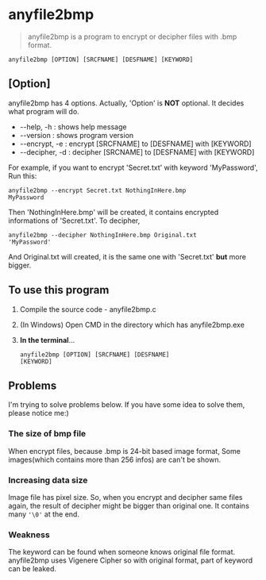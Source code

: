 # anyfile2bmp
>anyfile2bmp is a program to encrypt or decipher files with .bmp format.

<code>anyfile2bmp [OPTION] [SRCFNAME] [DESFNAME] [KEYWORD]</code>

## [Option]
anyfile2bmp has 4 options. Actually, 'Option' is __NOT__ optional.
It decides what program will do.

* --help, -h      : shows help message
* --version       : shows program version
* --encrypt, -e   : encrypt [SRCFNAME] to [DESFNAME] with [KEYWORD]
* --decipher, -d  : decipher [SRCNAME] to [DESFNAME] with [KEYWORD]

For example, if you want to encrypt 'Secret.txt' with keyword 'MyPassword', Run this:

<code>anyfile2bmp --encrypt Secret.txt NothingInHere.bmp MyPassword</code>

Then 'NothingInHere.bmp' will be created, it contains encrypted informations of 'Secret.txt'.
To decipher, 

<code>anyfile2bmp --decipher NothingInHere.bmp Original.txt 'MyPassword'</code>

And Original.txt will created, it is the same one with 'Secret.txt' __but__ more bigger.

## To use this program
1. Compile the source code - anyfile2bmp.c
2. (In Windows) Open CMD in the directory which has anyfile2bmp.exe
3. __In the terminal__...

      <code>anyfile2bmp [OPTION] [SRCFNAME] [DESFNAME] [KEYWORD]</code>

## Problems
I'm trying to solve problems below. If you have some idea to solve them, please notice me:)
### The size of bmp file
When encrypt files, because .bmp is 24-bit based image format, Some images(which contains more than 256 infos) are can't be shown.
### Increasing data size
Image file has pixel size. So, when you encrypt and decipher same files again, the result of decipher might be bigger than original one.
It contains many <code>'\0'</code> at the end.
### Weakness
The keyword can be found when someone knows original file format.
anyfile2bmp uses Vigenere Cipher so with original format, part of keyword can be leaked.

